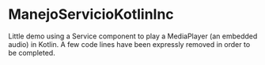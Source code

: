 # ManejoServicioKotlinInc
Little demo using a Service component to play a MediaPlayer (an embedded audio) in Kotlin. A few code lines have been expressly removed in order to be completed.
